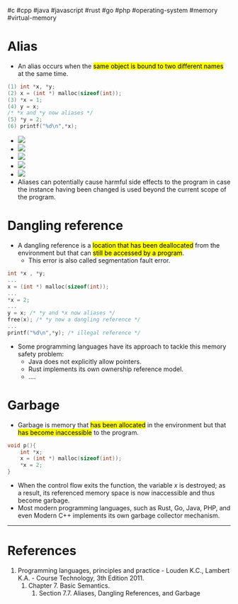 #c #cpp #java #javascript #rust #go #php #operating-system #memory #virtual-memory 

# Alias
- An alias occurs when the <mark class="hltr-yellow">same object is bound to two different names</mark> at the same time.
```c title='Alias example written in C'
(1) int *x, *y;
(2) x = (int *) malloc(sizeof(int));
(3) *x = 1;
(4) y = x;
/* *x and *y now aliases */
(5) *y = 2;
(6) printf("%d\n",*x);
```

- ![](Pasted%20image%2020250510132843.png)
- ![](Pasted%20image%2020250510132858.png)
- ![](Pasted%20image%2020250510132915.png)
- ![](Pasted%20image%2020250510132930.png)
- ![](Pasted%20image%2020250510132940.png)
- Aliases can potentially cause harmful side effects to the program in case the instance having been changed is used beyond the current scope of the program.
# Dangling reference
- A dangling reference is a <mark class="hltr-yellow">location that has been deallocated</mark> from the environment but that can <mark class="hltr-yellow">still be accessed by a program</mark>.
	- This error is also called segmentation fault error.
```c title='Dangling reference example'
int *x , *y;
...
x = (int *) malloc(sizeof(int));
...
*x = 2;
...
y = x; /* *y and *x now aliases */
free(x); /* *y now a dangling reference */
...
printf("%d\n",*y); /* illegal reference */
```
- Some programming languages have its approach to tackle this memory safety problem:
	- Java does not explicitly allow pointers.
	- Rust implements its own ownership reference model.
	- ....
# Garbage
- Garbage is memory that <mark class="hltr-yellow">has been allocated</mark> in the environment but that <mark class="hltr-yellow">has become inaccessible</mark> to the program.
```c title='Garbage example in C'
void p(){
	int *x;
	x = (int *) malloc(sizeof(int));
	*x = 2; 
}
```
- When the control flow exits the function, the variable $x$ is destroyed; as a result, its referenced memory space is now inaccessible and thus become garbage.
- Most modern programming languages, such as Rust, Go, Java, PHP, and even Modern C++ implements its own garbage collector mechanism.
---
# References
1. Programming languages, principles and practice - Louden K.C., Lambert K.A. - Course Technology, 3th Edition 2011.
	1. Chapter 7. Basic Semantics.
		1. Section 7.7. Aliases, Dangling References, and Garbage